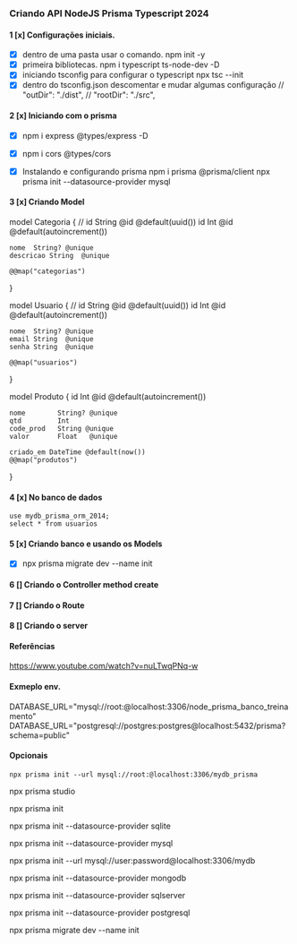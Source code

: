 ### Criando API NodeJS Prisma Typescript 2024

#### 1 [x] Configurações iniciais.
* [x] dentro de uma pasta usar o comando.
        npm init -y
* [x] primeira bibliotecas.
        npm i typescript ts-node-dev -D
* [x] iniciando tsconfig para configurar o typescript
        npx tsc --init
* [x] dentro do tsconfig.json descomentar e mudar algumas configuração
    // "outDir": "./dist",
    // "rootDir": "./src",

#### 2 [x] Iniciando com o prisma
* [x] npm i express @types/express -D
* [x] npm i cors @types/cors

* [x] Instalando e configurando prisma 
    npm i prisma @prisma/client 
    npx prisma init --datasource-provider mysql

#### 3 [x] Criando Model

model Categoria { // id   String @id @default(uuid())
    id    Int     @id @default(autoincrement())
    
    nome  String? @unique
    descricao String  @unique

    @@map("categorias")
}

model Usuario { // id   String @id @default(uuid())
    id    Int     @id @default(autoincrement())
    
    nome  String? @unique
    email String  @unique
    senha String  @unique

    @@map("usuarios")
}

model Produto {
    id    Int     @id @default(autoincrement())

    nome        String? @unique
    qtd         Int
    code_prod   String @unique
    valor       Float   @unique

    criado_em DateTime @default(now())
    @@map("produtos")

}

#### 4 [x] No banco de dados
    use mydb_prisma_orm_2014;
    select * from usuarios

#### 5 [x] Criando banco e usando os Models 
* [x] npx prisma migrate dev --name init

#### 6 [] Criando o Controller method create

#### 7 [] Criando o Route

#### 8 [] Criando o server

#### Referências
https://www.youtube.com/watch?v=nuLTwqPNq-w

#### Exmeplo env.
DATABASE_URL="mysql://root:@localhost:3306/node_prisma_banco_treinamento"
DATABASE_URL="postgresql://postgres:postgres@localhost:5432/prisma?schema=public"

#### Opcionais
    npx prisma init --url mysql://root:@localhost:3306/mydb_prisma


npx prisma studio

npx prisma init

npx prisma init --datasource-provider sqlite

npx prisma init --datasource-provider mysql

npx prisma init --url mysql://user:password@localhost:3306/mydb

npx prisma init --datasource-provider mongodb

npx prisma init --datasource-provider sqlserver

npx prisma init --datasource-provider postgresql

npx prisma migrate dev --name init
